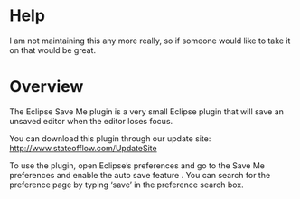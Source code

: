 # Help

I am not maintaining this any more really, so if someone would like to take it on that would be great.

# Overview

The Eclipse Save Me plugin is a very small Eclipse plugin that will save an unsaved editor when the editor loses focus.

You can download this plugin through our update site: http://www.stateofflow.com/UpdateSite

To use the plugin, open Eclipse’s preferences and go to the Save Me preferences and enable the auto save feature . You can search for the preference page by typing ‘save’ in the preference search box.
